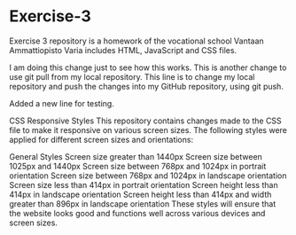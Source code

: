 # Exercise-3
Exercise 3 repository is a homework of the vocational school Vantaan Ammattiopisto Varia
includes HTML, JavaScript and CSS files.

I am doing this change just to see how this works.
This is another change to use git pull from my local repository.
This line is to change my local repository and push the changes into my GitHub repository, using git push.

Added a new line for testing.

CSS Responsive Styles
This repository contains changes made to the CSS file to make it responsive on various screen sizes. The following styles were applied for different screen sizes and orientations:

General Styles
Screen size greater than 1440px
Screen size between 1025px and 1440px
Screen size between 768px and 1024px in portrait orientation
Screen size between 768px and 1024px in landscape orientation
Screen size less than 414px in portrait orientation
Screen height less than 414px in landscape orientation
Screen height less than 414px and width greater than 896px in landscape orientation
These styles will ensure that the website looks good and functions well across various devices and screen sizes.


